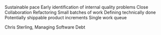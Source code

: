 Sustainable pace
Early identification of internal quality problems
Close Collaboration
Refactoring
Small batches of work
Defining technically done
Potentially shippable product increments
Single work queue

Chris Sterling, Managing Software Debt